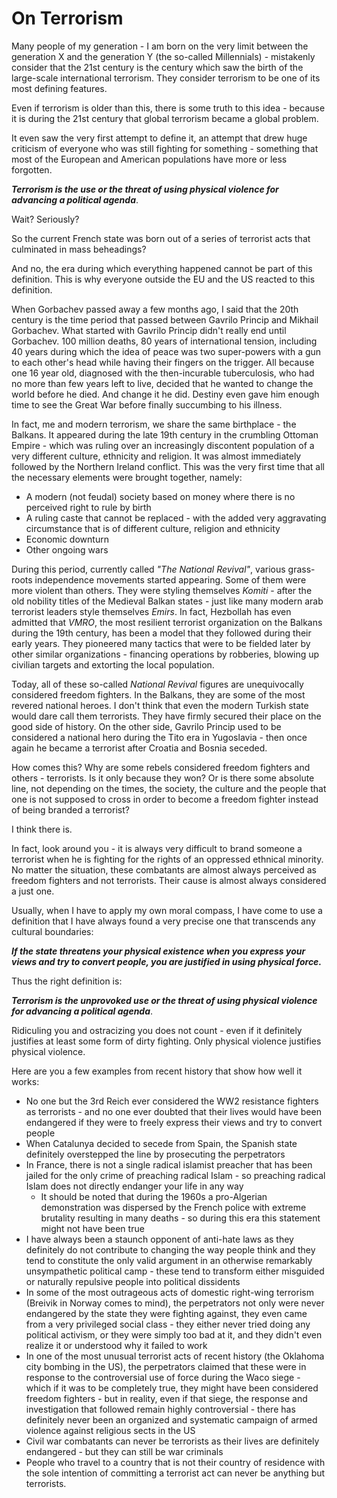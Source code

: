 # On Terrorism

Many people of my generation - I am born on the very limit between the generation X and the generation Y (the so-called Millennials) - mistakenly consider that the 21st century is the century which saw the birth of the large-scale international terrorism. They consider terrorism to be one of its most defining features.

Even if terrorism is older than this, there is some truth to this idea - because it is during the 21st century that global terrorism became a global problem.

It even saw the very first attempt to define it, an attempt that drew huge criticism of everyone who was still fighting for something - something that most of the European and American populations have more or less forgotten.

***Terrorism is the use or the threat of using physical violence for advancing a political agenda***.

Wait? Seriously?

So the current French state was born out of a series of terrorist acts that culminated in mass beheadings?

And no, the era during which everything happened cannot be part of this definition. This is why everyone outside the EU and the US reacted to this definition.

When Gorbachev passed away a few months ago, I said that the 20th century is the time period that passed between Gavrilo Princip and Mikhail Gorbachev. What started with Gavrilo Princip didn't really end until Gorbachev. 100 million deaths, 80 years of international tension, including 40 years during which the idea of peace was two super-powers with a gun to each other's head while having their fingers on the trigger. All because one 16 year old, diagnosed with the then-incurable tuberculosis, who had no more than few years left to live, decided that he wanted to change the world before he died. And change it he did. Destiny even gave him enough time to see the Great War before finally succumbing to his illness.

In fact, me and modern terrorism, we share the same birthplace - the Balkans. It appeared during the late 19th century in the crumbling Ottoman Empire - which was ruling over an increasingly discontent population of a very different culture, ethnicity and religion. It was almost immediately followed by the Northern Ireland conflict. This was the very first time that all the necessary elements were brought together, namely:
* A modern (not feudal) society based on money where there is no perceived right to rule by birth
* A ruling caste that cannot be replaced - with the added very aggravating circumstance that is of different culture, religion and ethnicity
* Economic downturn
* Other ongoing wars

During this period, currently called *"The National Revival"*, various grass-roots independence movements started appearing. Some of them were more violent than others. They were styling themselves *Komiti* - after the old nobility titles of the Medieval Balkan states - just like many modern arab terrorist leaders style themselves *Emirs*. In fact, Hezbollah has even admitted that *VMRO*, the most resilient terrorist organization on the Balkans during the 19th century, has been a model that they followed during their early years. They pioneered many tactics that were to be fielded later by other similar organizations - financing operations by robberies, blowing up civilian targets and extorting the local population.

Today, all of these so-called *National Revival* figures are unequivocally considered freedom fighters. In the Balkans, they are some of the most revered national heroes. I don't think that even the modern Turkish state would dare call them terrorists. They have firmly secured their place on the good side of history. On the other side, Gavrilo Princip used to be considered a national hero during the Tito era in Yugoslavia - then once again he became a terrorist after Croatia and Bosnia seceded.

How comes this? Why are some rebels considered freedom fighters and others - terrorists. Is it only because they won? Or is there some absolute line, not depending on the times, the society, the culture and the people that one is not supposed to cross in order to become a freedom fighter instead of being branded a terrorist?

I think there is.

In fact, look around you - it is always very difficult to brand someone a terrorist when he is fighting for the rights of an oppressed ethnical minority. No matter the situation, these combatants are almost always perceived as freedom fighters and not terrorists. Their cause is almost always considered a just one.

Usually, when I have to apply my own moral compass, I have come to use a definition that I have always found a very precise one that transcends any cultural boundaries:

***If the state threatens your physical existence when you express your views and try to convert people, you are justified in using physical force.***

Thus the right definition is:

***Terrorism is the unprovoked use or the threat of using physical violence for advancing a political agenda***.

Ridiculing you and ostracizing you does not count - even if it definitely justifies at least some form of dirty fighting. Only physical violence justifies physical violence.

Here are you a few examples from recent history that show how well it works:
* No one but the 3rd Reich ever considered the WW2 resistance fighters as terrorists - and no one ever doubted that their lives would have been endangered if they were to freely express their views and try to convert people
* When Catalunya decided to secede from Spain, the Spanish state definitely overstepped the line by prosecuting the perpetrators
* In France, there is not a single radical islamist preacher that has been jailed for the only crime of preaching radical Islam - so preaching radical Islam does not directly endanger your life in any way
  * It should be noted that during the 1960s a pro-Algerian demonstration was dispersed by the French police with extreme brutality resulting in many deaths - so during this era this statement might not have been true
* I have always been a staunch opponent of anti-hate laws as they definitely do not contribute to changing the way people think and they tend to constitute the only valid argument in an otherwise remarkably unsympathetic political camp - these tend to transform either misguided or naturally repulsive people into political dissidents
* In some of the most outrageous acts of domestic right-wing terrorism (Breivik in Norway comes to mind), the perpetrators not only were never endangered by the state they were fighting against, they even came from a very privileged social class - they either never tried doing any political activism, or they were simply too bad at it, and they didn't even realize it or understood why it failed to work
* In one of the most unusual terrorist acts of recent history (the Oklahoma city bombing in the US), the perpetrators claimed that these were in response to the controversial use of force during the Waco siege - which if it was to be completely true, they might have been considered freedom fighters - but in reality, even if that siege, the response and investigation that followed remain highly controversial - there has definitely never been an organized and systematic campaign of armed violence against religious sects in the US
* Civil war combatants can never be terrorists as their lives are definitely endangered - but they can still be war criminals
* People who travel to a country that is not their country of residence with the sole intention of committing a terrorist act can never be anything but terrorists.
